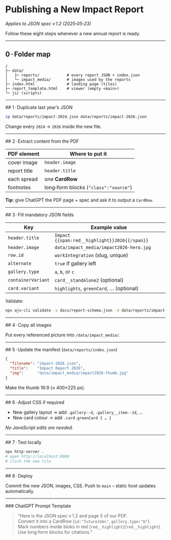 # Publishing a New Impact Report

_Applies to JSON spec v 1.2 (2025‑05‑23)_

Follow these eight steps whenever a new annual report is ready.

---

## 0 · Folder map

```
/
├─ data/
│   ├─ reports/            # every report JSON + index.json
│   └─ impact_media/       # images used by the reports
├─ index.html              # landing page (tiles)
├─ report_template.html    # viewer (empty <main>)
└─ js/ (scripts)
```

---

## 1 · Duplicate last year’s JSON

```bash
cp data/reports/impact-2024.json data/reports/impact-2026.json
```

Change every `2024` → `2026` inside the new file.

---

## 2 · Extract content from the PDF

| PDF element | Where to put it |
|-------------|-----------------|
| cover image | `header.image` |
| report title| `header.title` |
| each spread | one **CardRow** |
| footnotes   | long‑form blocks (`"class":"source"`) |

**Tip:** give ChatGPT the PDF page + spec and ask it to output a `CardRow`.

---

## 3 · Fill mandatory JSON fields

| Key                 | Example value |
|---------------------|---------------|
| `header.title`      | `Impact {{span:red__highlight}}2026{{/span}}` |
| `header.image`      | `data/impact_media/impact2026-hero.jpg` |
| `row.id`            | `workIntegration` (slug, unique) |
| `alternate`         | `true` if gallery left |
| `gallery.type`      | `a`, `b`, or `c` |
| `containerVariant`  | `card__standAlone2` (optional) |
| `card.variant`      | `highlights`, `greenCard`, … (optional) |

Validate:

```bash
npx ajv-cli validate -s docs/report-schema.json -d data/reports/impact-2026.json
```

---

## 4 · Copy all images

Put every referenced picture into `/data/impact_media/`.

---

## 5 · Update the manifest (`data/reports/index.json`)

```json
{
  "filename": "impact-2026.json",
  "title":    "Impact Report 2026",
  "img":      "data/impact_media/impact2026-thumb.jpg"
}
```

Make the thumb 16:9 (≈ 400×225 px).

---

## 6 · Adjust CSS if required

* New gallery layout → add `.gallery--d`, `.gallery__item--1d`, …  
* New card colour → add `.card.greenCard { … }`

_No JavaScript edits are needed._

---

## 7 · Test locally

```bash
npx http-server .
# open http://localhost:8080
# click the new tile
```

---

## 8 · Deploy

Commit the new JSON, images, CSS. Push to `main` – static host updates automatically.

---

### ChatGPT Prompt Template

> “Here is the JSON spec v 1.2 and page 5 of our PDF.  
> Convert it into a CardRow (`id:"futureJobs"`, `gallery.type:"b"`).  
> Mark numbers inside bloks in red (`red__highlight2`/`red__highlight`).  
> Use long‑form blocks for citations.”
